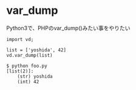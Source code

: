 # var_dump
Python3で、PHPのvar_dump()みたい事をやりたい

```
import vd;

list = ['yoshida', 42]
vd.var_dump(list)
```

```
$ python foo.py
[list(2)]:
    (str) yoshida
    (int) 42
```
